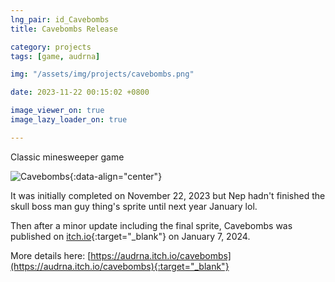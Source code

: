 ```yaml
---
lng_pair: id_Cavebombs
title: Cavebombs Release

category: projects
tags: [game, audrna]

img: "/assets/img/projects/cavebombs.png"

date: 2023-11-22 00:15:02 +0800

image_viewer_on: true
image_lazy_loader_on: true

---
```


<!-- outline-start -->
Classic minesweeper game
<!-- outline-end -->

![Cavebombs](:cavebombs_preview.png){:data-align="center"}

It was initially completed on November 22, 2023 but Nep hadn't finished the skull boss man guy thing's sprite until next year January lol.

Then after a minor update including the final sprite, Cavebombs was published on [itch.io](https://audrna.itch.io/cavebombs){:target="_blank"} on January 7, 2024.

More details here: [https://audrna.itch.io/cavebombs](https://audrna.itch.io/cavebombs){:target="_blank"}

